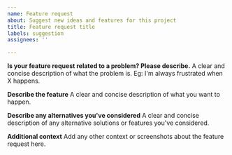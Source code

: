 ```yaml
---
name: Feature request
about: Suggest new ideas and features for this project
title: Feature request title
labels: suggestion
assignees: ''

---
```


**Is your feature request related to a problem? Please describe.**
A clear and concise description of what the problem is. Eg: I'm always frustrated when X happens.

**Describe the feature**
A clear and concise description of what you want to happen.

**Describe any alternatives you've considered**
A clear and concise description of any alternative solutions or features you've considered.

**Additional context**
Add any other context or screenshots about the feature request here.
